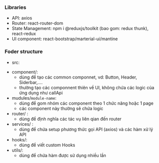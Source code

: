 ### Libraries

- API: axios
- Router: react-router-dom
- State Management: npm i @reduxjs/toolkit (bao gom: redux thunk), react-redux
- UI component: react-bootstrap/marterial-ui/mantine

### Foder structure

- src:

* component/:
  - dùng để tạo các common componnet, vd: Button, Header, Siderbar,....
  - thường tạo các componnent thiên về UI, không chứa các logic của ứng dụng như callApi
* mudules/`module-name`:
  - dùng để gom nhóm các component theo 1 chức năng hoặc 1 page
  - các component này thường sẽ chứa logic
* router/ :
  - dùng để định nghĩa các tác vụ liên qian đến router
* services/ :
  - dùng để chứa setup phương thức gọi API (axios) và các hàm xử lý API
* hooks/:
  - dùng để viết custom Hooks
* utils/:
  - dùng để chứa hàm được sử dụng nhiều lần

